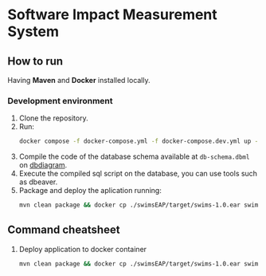 # Software Impact Measurement System

## How to run

Having **Maven** and **Docker** installed locally.

### Development environment

1. Clone the repository.
2. Run:
   ```bash
   docker compose -f docker-compose.yml -f docker-compose.dev.yml up -d
   ```
3. Compile the code of the database schema available at `db-schema.dbml` on [dbdiagram](https://www.dbdiagram.io.d).
4. Execute the compiled sql script on the database, you can use tools such as dbeaver.
5. Package and deploy the aplication running:
   ```bash
   mvn clean package && docker cp ./swimsEAP/target/swims-1.0.ear swims_wildfly_dev:/app
   ```

## Command cheatsheet

1. Deploy application to docker container

   ```bash
   mvn clean package && docker cp ./swimsEAP/target/swims-1.0.ear swims_wildfly_dev:/app
   ```
